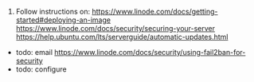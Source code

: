 1. Follow instructions on:
https://www.linode.com/docs/getting-started#deploying-an-image
https://www.linode.com/docs/security/securing-your-server
https://help.ubuntu.com/lts/serverguide/automatic-updates.html
+ todo: email
https://www.linode.com/docs/security/using-fail2ban-for-security
+ todo: configure

